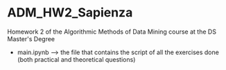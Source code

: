 # ADM_HW2_Sapienza
Homework 2 of the Algorithmic Methods of Data Mining course at the DS Master's Degree
- main.ipynb --> the file that contains the script of all the exercises done (both practical and theoretical questions)
